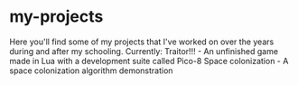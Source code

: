 # my-projects
Here you'll find some of my projects that I've worked on over the years during and after my schooling.
Currently:
Traitor!!! - An unfinished game made in Lua with a development suite called Pico-8
Space colonization - A space colonization algorithm demonstration
